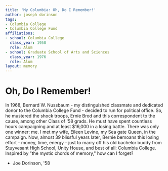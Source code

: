 ```yaml
---
title: 'My Columbia: Oh, Do I Remember!'
author: joseph dorinson
tags:
- Columbia College
- Columbia College Fund
affiliations:
- school: Columbia College
  class_year: 1958
  role: Alum
- school: Graduate School of Arts and Sciences
  class_year: 1976
  role: Alum
layout: memory
---
```


# Oh, Do I Remember!

In 1968, Bernard W. Nussbaum - my distinguished classmate and dedicated donor to the Columbia College Fund - decided to run for political office. So, he mustered the shock troops, Ernie Brod and this correspondent to the cause, among other Class of '58 grads. He must have spent countless hours campaigning and at least $16,000 in a losing battle. There was only one winner: me. I met my wife, Eileen Levine, my Sea gate Queen, in the campaign. Now, almost 39 blissful years later, Bernie bemoans this losing effort - money, time, energy - just to marry off his old bachelor buddy from Stuyvesant High School, Unity House, and best of all: Columbia College. Inspired by "the mystic chords of memory," how can I forget?

- Joe Dorinson, '58
